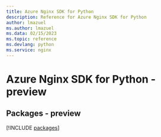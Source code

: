 ```yaml
---
title: Azure Nginx SDK for Python
description: Reference for Azure Nginx SDK for Python
author: lmazuel
ms.author: lmazuel
ms.data: 02/15/2023
ms.topic: reference
ms.devlang: python
ms.service: nginx
---
```

# Azure Nginx SDK for Python - preview
## Packages - preview
[!INCLUDE [packages](nginx-index.md)]